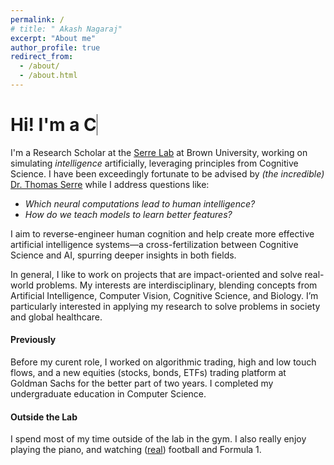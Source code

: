 ```yaml
---
permalink: /
# title: " Akash Nagaraj"
excerpt: "About me"
author_profile: true
redirect_from: 
  - /about/
  - /about.html
---
```


<style>

/* Typewriter effect 1 */
/* 3.4186 between frames */
@keyframes typing {
  0.0000%, 52% { content: ""; }
  1%,  51% { content: "C"; }
  2%,  50% { content: "Co"; }
  3%,  49% { content: "Cog"; }
  4%,  48% { content: "Cogn"; }
  5%,  47% { content: "Cogni"; }
  6%,  46% { content: "Cognit"; }
  7%,  45% { content: "Cogniti"; }
  8%,  44% { content: "Cognitiv"; }
  9%,  43% { content: "Cognitive"; }
  10%, 42% { content: "Cognitive A"; }
  11%, 41% { content: "Cognitive AI"; }
  12%, 40% { content: "Cognitive AI R"; }
  13%, 39% { content: "Cognitive AI Re"; }
  14%, 38% { content: "Cognitive AI Res"; }
  15%, 37% { content: "Cognitive AI Rese"; }
  16%, 36% { content: "Cognitive AI Resea"; }
  17%, 35% { content: "Cognitive AI Resear"; }
  18%, 34% { content: "Cognitive AI Researc"; }
  19%, 33% { content: "Cognitive AI Research"; }
  20%, 32% { content: "Cognitive AI Researche"; }
  21%, 31% { content: "Cognitive AI Researcher"; }

  53%, 97% { content: ""; }
  54%, 96% { content: "S"; }
  55%, 95% { content: "So"; }
  56%, 94% { content: "Sof"; }
  57%, 93% { content: "Soft"; }
  58%, 92% { content: "Softw"; }
  59%, 91% { content: "Softwa"; }
  60%, 90% { content: "Softwar"; }
  61%, 89% { content: "Software"; }
  62%, 88% { content: "Software D"; }
  63%, 87% { content: "Software De"; }
  64%, 86% { content: "Software Dev"; }
  65%, 85% { content: "Software Deve"; }
  66%, 84% { content: "Software Devel"; }
  67%, 83% { content: "Software Develo"; }
  68%, 82% { content: "Software Develop"; }
  69%, 81% { content: "Software Develope"; }
  70%, 80% { content: "Software Developer"; }
  /* 1.1395%, 26.2093% { content: "Co"; }
  2.2791%, 25.0698% { content: "Cogni"; }
  3.4186%, 23.9302% { content: "Cogniti"; }
  4.5581%, 22.7907% { content: "Cognitive"; }
  5.6977%, 21.6512% { content: "Cognitive AI"; }
  6.8372%, 20.5116% { content: "Cognitive AI R"; }
  7.9767%, 19.3721% { content: "Cognitive AI Rese"; }
  9.1163%, 18.2326% { content: "Cognitive AI Researc"; }
  10.2558%, 17.0930% { content: "Cognitive AI Researcher"; } */

  /* 30.7674%, 51.2791% { content: ""; }
  31.9070%, 50.1395% { content: "So"; }
  33.0465%, 49.0000% { content: "Softw"; }
  34.1860%, 47.8605% { content: "Software"; }
  35.3256%, 46.7209% { content: "Software Dev"; }
  36.4651%, 45.5814% { content: "Software Develo"; }
  37.6047%, 44.4419% { content: "Software Developer"; } */

  /* 54.6977%, 75.2093% { content: ""; }
  55.8372%, 74.0698% { content: "Cogn"; }
  56.9767%, 72.9302% { content: "Cogniti"; }
  58.1163%, 71.7907% { content: "Cognitive A"; }
  59.2558%, 70.6512% { content: "Cognitive AI Res"; }
  60.3953%, 69.5116% { content: "Cognitive AI Resear"; }
  61.5349%, 68.3721% { content: "Cognitive AI Researcher"; } */

  /* 78.6279%, 96.8605% { content: ""; }
  79.7674%, 95.7209% { content: "h"; }
  80.9070%, 94.5814% { content: "hu"; }
  82.0465%, 93.4419% { content: "hum"; }
  83.1860%, 92.3023% { content: "huma"; }
  84.3256%, 91.1628% { content: "human"; } */
}

@keyframes blink {
  0%, 100% { opacity: 1; }
  50% { opacity: 0; }
}

.typewriter {
  --caret: currentcolor;
}

.typewriter::before {
  content: "";
  animation: typing 10s infinite;
}

.typewriter::after {
  content: "";
  border-right: 1px solid var(--caret);
  animation: blink 0.5s linear infinite;
}

.typewriter.thick::after {
  border-right: 1ch solid var(--caret);
}

.typewriter.nocaret::after {
  border-right: 0;
}


@media (prefers-reduced-motion) {
  .typewriter::after {
    animation: none;
  }
  
  @keyframes sequencePopup {
    0%, 100% { content: "Cognitive AI Researcher"; }
    25% { content: "writer"; }
    50% { content: "reader"; }
    75% { content: "human"; }
  }

  .typewriter::before {
    content: "developer";
    animation: sequencePopup 12s linear infinite;
  }
}
</style>

<!-- <div class="typed-text d-none">Research Scholar at BrownU, (Cognitive) AI Researcher, Software Developer</div> -->

<h1 aria-label="Hi! I'm a developer">
  Hi! I'm a&nbsp;<span class="typewriter"></span>
</h1>

I'm a Research Scholar at the <a target="_blank" href="https://serre-lab.clps.brown.edu/">Serre Lab</a> at Brown University, working on simulating <em>intelligence</em> artificially, leveraging principles from Cognitive Science. I have been exceedingly fortunate to be advised by <em>(the incredible)</em>  <a target="_blank" href="https://www.brown.edu/academics/cognitive-linguistic-psychological-sciences/people/faculty/thomas-serre">Dr. Thomas Serre</a> while I address 
questions like:

<div>
<ul>
  <li><em>Which neural computations lead to human intelligence?</em></li>
  <li><em>How do we teach models to learn better features?</em></li>
</ul>
</div>

I aim to reverse-engineer human cognition and help create more effective artificial intelligence systems—a cross-fertilization between Cognitive Science and AI, spurring deeper insights in both fields.

In general, I like to work on projects that are impact-oriented and solve real-world problems. My interests are interdisciplinary, blending concepts from Artificial Intelligence, Computer Vision, Cognitive Science, and Biology. I’m particularly interested in applying my research to solve problems in society and global healthcare.

<h4>Previously</h4>
Before my curent role, I worked on algorithmic trading, high and low touch flows, and a new equities (stocks, bonds, ETFs) trading platform at Goldman Sachs for the better part of two years. I completed my undergraduate education in Computer Science.

<h4>Outside the Lab</h4>
I spend most of my time outside of the lab in the gym. I also really enjoy playing the piano, and watching (<a target="_blank" href="https://www.britannica.com/story/why-do-some-people-call-football-soccer#:~:text=One%20of%20the%20best%2Dknown,that%20soccer%20is%20an%20Americanism.">real</a>) football and Formula 1.


<!-- For more info
------
More info about configuring academicpages can be found in [the guide](https://academicpages.github.io/markdown/). The [guides for the Minimal Mistakes theme](https://mmistakes.github.io/minimal-mistakes/docs/configuration/) (which this theme was forked from) might also be helpful. -->
